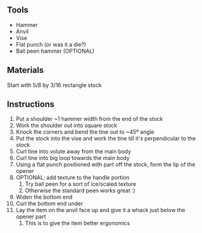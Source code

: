 ## Tools
- Hammer
- Anvil
- Vise
- Flat punch (or was it a die?)
- Ball peen hammer (OPTIONAL)

## Materials
Start with 5/8 by 3/16 rectangle stock

## Instructions
1. Put a shoulder ~1 hammer width from the end of the stock
2. Work the shoulder out into square stock
3. Knock the corners and bend the tine out to ~45º angle
4. Put the stock into the vise and work the tine till it's perpendicular to the stock
5. Curl tine into volute away from the main body
6. Curl tine into big loop towards the main body
7. Using a flat punch positioned with part off the stock, form the lip of the opener
8. OPTIONAL: add texture to the handle portion
	1. Try ball peen for a sort of ice/scaled texture
	2.  Otherwise the standard peen works great :)
9. Widen the bottom end
10. Curl the bottom end under
11. Lay the item on the anvil face up and give it a whack just below the opener part
	1. This is to give the item better ergonomics